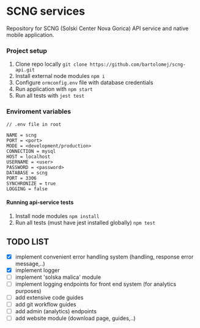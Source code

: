 # SCNG services

Repository for SCNG (Solski Center Nova Gorica) API service and 
native mobile application.

### Project setup
1. Clone repo locally `git clone https://github.com/bartolomej/scng-api.git`
2. Install external node modules `npm i`
3. Configure `ormconfig.env` file with database credentials
4. Run application with `npm start`
5. Run all tests with `jest test`


### Enviroment variables

```
// .env file in root

NAME = scng
PORT = <port>
MODE = <development/production>
CONNECTION = mysql
HOST = localhost
USERNAME = <user>
PASSWORD = <password>
DATABASE = scng
PORT = 3306
SYNCHRONIZE = true
LOGGING = false
```


#### Running api-service tests

1. Install node modules
`npm install`
2. Run all tests (must have jest installed globally) `npm test`


## TODO LIST
- [x] implement convenient error handling system (handling, response error message,..)
- [x] implement logger
- [ ] implement 'solska malica' module
- [ ] implement logging endpoints for front end system (for analytics purposes)
- [ ] add extensive code guides
- [ ] add git workflow guides
- [ ] add admin (analytics) endpoints
- [ ] add website module (download page, guides,..)
